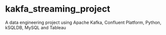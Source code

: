 # kakfa_streaming_project
A data engineering project using Apache Kafka, Confluent Platform, Python, kSQLDB, MySQL and Tableau
